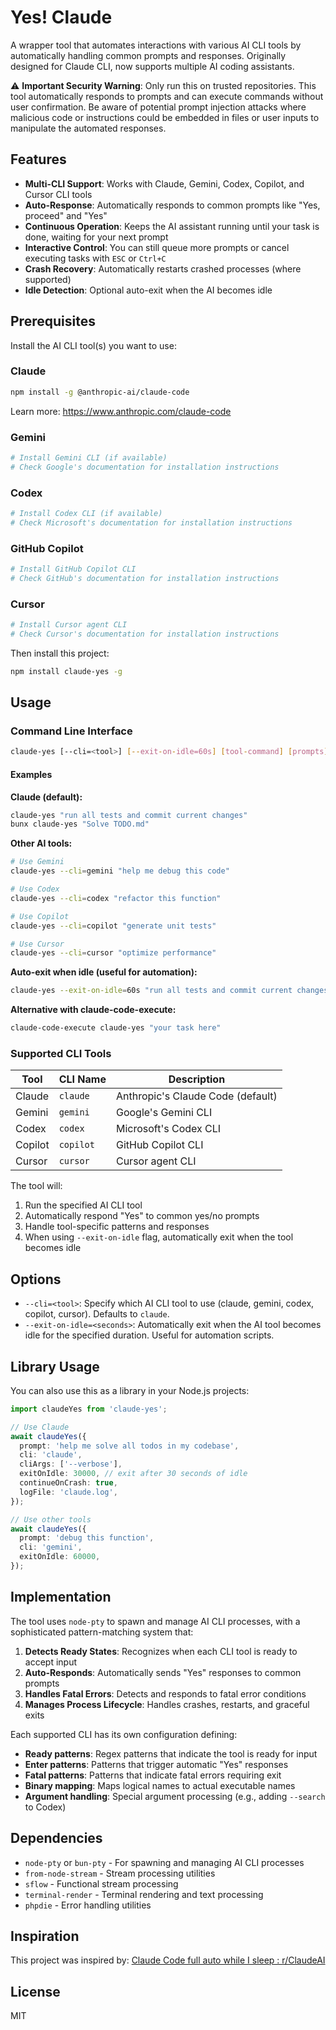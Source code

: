 # Yes! Claude

A wrapper tool that automates interactions with various AI CLI tools by automatically handling common prompts and responses. Originally designed for Claude CLI, now supports multiple AI coding assistants.

⚠️ **Important Security Warning**: Only run this on trusted repositories. This tool automatically responds to prompts and can execute commands without user confirmation. Be aware of potential prompt injection attacks where malicious code or instructions could be embedded in files or user inputs to manipulate the automated responses.

## Features

- **Multi-CLI Support**: Works with Claude, Gemini, Codex, Copilot, and Cursor CLI tools
- **Auto-Response**: Automatically responds to common prompts like "Yes, proceed" and "Yes"
- **Continuous Operation**: Keeps the AI assistant running until your task is done, waiting for your next prompt
- **Interactive Control**: You can still queue more prompts or cancel executing tasks with `ESC` or `Ctrl+C`
- **Crash Recovery**: Automatically restarts crashed processes (where supported)
- **Idle Detection**: Optional auto-exit when the AI becomes idle

## Prerequisites

Install the AI CLI tool(s) you want to use:

### Claude
```bash
npm install -g @anthropic-ai/claude-code
```
Learn more: https://www.anthropic.com/claude-code

### Gemini
```bash
# Install Gemini CLI (if available)
# Check Google's documentation for installation instructions
```

### Codex
```bash
# Install Codex CLI (if available)
# Check Microsoft's documentation for installation instructions
```

### GitHub Copilot
```bash
# Install GitHub Copilot CLI
# Check GitHub's documentation for installation instructions
```

### Cursor
```bash
# Install Cursor agent CLI
# Check Cursor's documentation for installation instructions
```

Then install this project:

```bash
npm install claude-yes -g
```

## Usage

### Command Line Interface

```bash
claude-yes [--cli=<tool>] [--exit-on-idle=60s] [tool-command] [prompts]
```

#### Examples

**Claude (default):**
```bash
claude-yes "run all tests and commit current changes"
bunx claude-yes "Solve TODO.md"
```

**Other AI tools:**
```bash
# Use Gemini
claude-yes --cli=gemini "help me debug this code"

# Use Codex  
claude-yes --cli=codex "refactor this function"

# Use Copilot
claude-yes --cli=copilot "generate unit tests"

# Use Cursor
claude-yes --cli=cursor "optimize performance"
```

**Auto-exit when idle (useful for automation):**
```bash
claude-yes --exit-on-idle=60s "run all tests and commit current changes"
```

**Alternative with claude-code-execute:**
```bash
claude-code-execute claude-yes "your task here"
```

### Supported CLI Tools

| Tool | CLI Name | Description |
|------|----------|-------------|
| Claude | `claude` | Anthropic's Claude Code (default) |
| Gemini | `gemini` | Google's Gemini CLI |
| Codex | `codex` | Microsoft's Codex CLI |
| Copilot | `copilot` | GitHub Copilot CLI |
| Cursor | `cursor` | Cursor agent CLI |

The tool will:

1. Run the specified AI CLI tool
2. Automatically respond "Yes" to common yes/no prompts
3. Handle tool-specific patterns and responses
4. When using `--exit-on-idle` flag, automatically exit when the tool becomes idle

<!-- TODO: add usage As lib: call await claudeYes() and it returns render result -->

## Options

- `--cli=<tool>`: Specify which AI CLI tool to use (claude, gemini, codex, copilot, cursor). Defaults to `claude`.
- `--exit-on-idle=<seconds>`: Automatically exit when the AI tool becomes idle for the specified duration. Useful for automation scripts.

## Library Usage

You can also use this as a library in your Node.js projects:

```typescript
import claudeYes from 'claude-yes';

// Use Claude
await claudeYes({
  prompt: 'help me solve all todos in my codebase',
  cli: 'claude',
  cliArgs: ['--verbose'],
  exitOnIdle: 30000, // exit after 30 seconds of idle
  continueOnCrash: true,
  logFile: 'claude.log',
});

// Use other tools
await claudeYes({
  prompt: 'debug this function',
  cli: 'gemini',
  exitOnIdle: 60000,
});
```

## Implementation

The tool uses `node-pty` to spawn and manage AI CLI processes, with a sophisticated pattern-matching system that:

1. **Detects Ready States**: Recognizes when each CLI tool is ready to accept input
2. **Auto-Responds**: Automatically sends "Yes" responses to common prompts
3. **Handles Fatal Errors**: Detects and responds to fatal error conditions
4. **Manages Process Lifecycle**: Handles crashes, restarts, and graceful exits

Each supported CLI has its own configuration defining:
- **Ready patterns**: Regex patterns that indicate the tool is ready for input
- **Enter patterns**: Patterns that trigger automatic "Yes" responses  
- **Fatal patterns**: Patterns that indicate fatal errors requiring exit
- **Binary mapping**: Maps logical names to actual executable names
- **Argument handling**: Special argument processing (e.g., adding `--search` to Codex)

## Dependencies

- `node-pty` or `bun-pty` - For spawning and managing AI CLI processes
- `from-node-stream` - Stream processing utilities
- `sflow` - Functional stream processing
- `terminal-render` - Terminal rendering and text processing
- `phpdie` - Error handling utilities

## Inspiration

This project was inspired by: [Claude Code full auto while I sleep : r/ClaudeAI](https://www.reddit.com/r/ClaudeAI/comments/1klk6aw/claude_code_full_auto_while_i_sleep/)

## License

MIT
